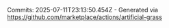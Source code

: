 Commits: 2025-07-11T23:13:50.454Z - Generated via https://github.com/marketplace/actions/artificial-grass
<br>
